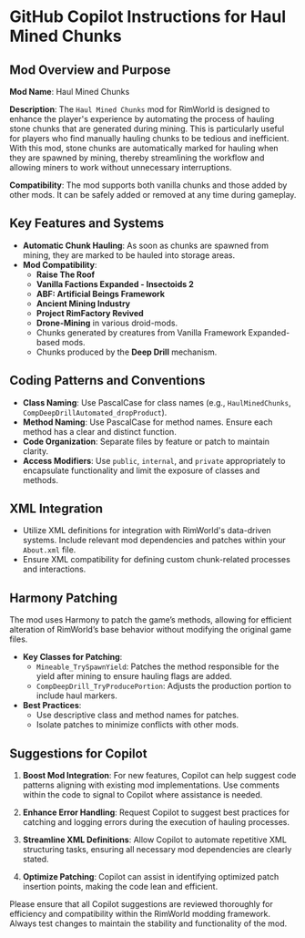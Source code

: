 # GitHub Copilot Instructions for Haul Mined Chunks

## Mod Overview and Purpose

**Mod Name**: Haul Mined Chunks

**Description**: The `Haul Mined Chunks` mod for RimWorld is designed to enhance the player's experience by automating the process of hauling stone chunks that are generated during mining. This is particularly useful for players who find manually hauling chunks to be tedious and inefficient. With this mod, stone chunks are automatically marked for hauling when they are spawned by mining, thereby streamlining the workflow and allowing miners to work without unnecessary interruptions. 

**Compatibility**: The mod supports both vanilla chunks and those added by other mods. It can be safely added or removed at any time during gameplay.

## Key Features and Systems

- **Automatic Chunk Hauling**: As soon as chunks are spawned from mining, they are marked to be hauled into storage areas.
- **Mod Compatibility**: 
  - **Raise The Roof**
  - **Vanilla Factions Expanded - Insectoids 2**
  - **ABF: Artificial Beings Framework**
  - **Ancient Mining Industry**
  - **Project RimFactory Revived**
  - **Drone-Mining** in various droid-mods.
  - Chunks generated by creatures from Vanilla Framework Expanded-based mods.
  - Chunks produced by the **Deep Drill** mechanism.

## Coding Patterns and Conventions

- **Class Naming**: Use PascalCase for class names (e.g., `HaulMinedChunks`, `CompDeepDrillAutomated_dropProduct`).
- **Method Naming**: Use PascalCase for method names. Ensure each method has a clear and distinct function.
- **Code Organization**: Separate files by feature or patch to maintain clarity.
- **Access Modifiers**: Use `public`, `internal`, and `private` appropriately to encapsulate functionality and limit the exposure of classes and methods.

## XML Integration

- Utilize XML definitions for integration with RimWorld's data-driven systems. Include relevant mod dependencies and patches within your `About.xml` file.
- Ensure XML compatibility for defining custom chunk-related processes and interactions.

## Harmony Patching

The mod uses Harmony to patch the game’s methods, allowing for efficient alteration of RimWorld’s base behavior without modifying the original game files.

- **Key Classes for Patching**:
  - `Mineable_TrySpawnYield`: Patches the method responsible for the yield after mining to ensure hauling flags are added.
  - `CompDeepDrill_TryProducePortion`: Adjusts the production portion to include haul markers.
- **Best Practices**: 
  - Use descriptive class and method names for patches.
  - Isolate patches to minimize conflicts with other mods.

## Suggestions for Copilot

1. **Boost Mod Integration**: For new features, Copilot can help suggest code patterns aligning with existing mod implementations. Use comments within the code to signal to Copilot where assistance is needed.
   
2. **Enhance Error Handling**: Request Copilot to suggest best practices for catching and logging errors during the execution of hauling processes.

3. **Streamline XML Definitions**: Allow Copilot to automate repetitive XML structuring tasks, ensuring all necessary mod dependencies are clearly stated.

4. **Optimize Patching**: Copilot can assist in identifying optimized patch insertion points, making the code lean and efficient.

Please ensure that all Copilot suggestions are reviewed thoroughly for efficiency and compatibility within the RimWorld modding framework. Always test changes to maintain the stability and functionality of the mod.
